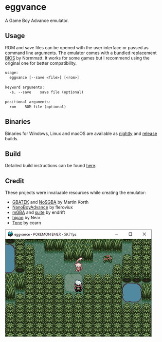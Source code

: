 # eggvance
A Game Boy Advance emulator.

## Usage
ROM and save files can be opened with the user interface or passed as command line arguments. The emulator comes with a bundled replacement [BIOS](https://github.com/Nebuleon/ReGBA/tree/master/bios) by Normmatt. It works for some games but I recommend using the original one for better compatibility.

```
usage:
  eggvance [--save <file>] [<rom>]

keyword arguments:
  -s, --save    save file (optional)

positional arguments:
  rom    ROM file (optional)
```

## Binaries
Binaries for Windows, Linux and macOS are available as [nightly](https://github.com/jsmolka/eggvance/actions) and [release](https://github.com/jsmolka/eggvance/releases) builds.

## Build
Detailed build instructions can be found [here](BUILD.md).

## Credit
These projects were invaluable resources while creating the emulator:
- [GBATEK](https://problemkaputt.de/gbatek.htm) and [No$GBA](https://problemkaputt.de/gba.htm) by Martin Korth
- [NanoBoyAdvance](https://github.com/fleroviux/NanoBoyAdvance) by fleroviux
- [mGBA](https://github.com/mgba-emu/mgba) and [suite](https://github.com/mgba-emu/suite) by endrift
- [higan](https://github.com/higan-emu/higan) by Near
- [Tonc](https://www.coranac.com/tonc/text/toc.htm) by cearn

![screenshot](screenshot.png)
